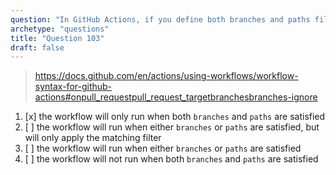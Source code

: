 ```yaml
---
question: "In GitHub Actions, if you define both branches and paths filter, what is the effect on the workflow execution?"
archetype: "questions"
title: "Question 103"
draft: false
---
```



> https://docs.github.com/en/actions/using-workflows/workflow-syntax-for-github-actions#onpull_requestpull_request_targetbranchesbranches-ignore
1. [x] the workflow will only run when both `branches` and `paths` are satisfied
1. [ ] the workflow will run when either `branches` or `paths` are satisfied, but will only apply the matching filter
1. [ ] the workflow will run when either `branches` or `paths` are satisfied
1. [ ] the workflow will not run when both `branches` and `paths` are satisfied
